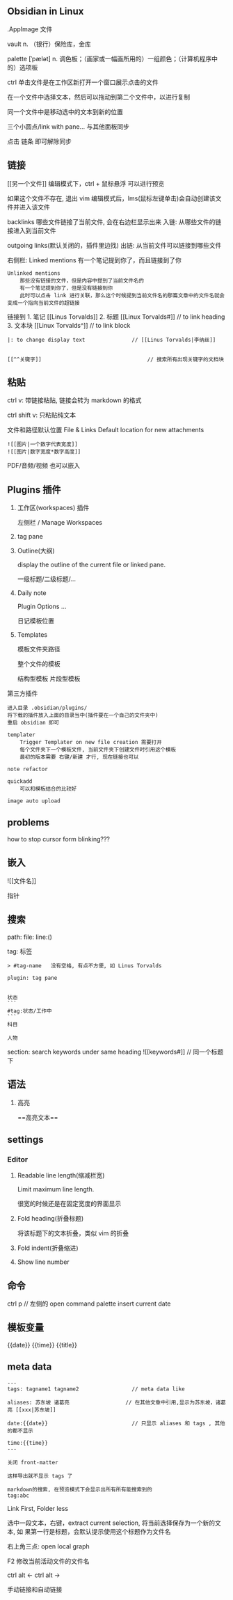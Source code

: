 
## Obsidian in Linux

.AppImage 文件

vault n. （银行）保险库，金库

palette [ˈpælət] n. 调色板；（画家或一幅画所用的）一组颜色；（计算机程序中的）选项板


ctrl 单击文件是在工作区新打开一个窗口展示点击的文件


在一个文件中选择文本，然后可以拖动到第二个文件中，以进行复制

同一个文件中是移动选中的文本到新的位置


三个小圆点/link with pane... 与其他面板同步

点击 链条 即可解除同步


## 链接

[[另一个文件]]          编辑模式下，ctrl + 鼠标悬浮 可以进行预览

如果这个文件不存在, 退出 vim 编辑模式后，lms(鼠标左键单击)会自动创建该文件并进入该文件

backlinks
    哪些文件链接了当前文件, 会在右边栏显示出来
    入链: 从哪些文件的链接进入到当前文件

outgoing links(默认关闭的，插件里边找)
    出链: 从当前文件可以链接到哪些文件


右侧栏:
    Linked mentions
        有一个笔记提到你了，而且链接到了你

    Unlinked mentions
        那些没有链接的文件，但是内容中提到了当前文件名的
        有一个笔记提到你了，但是没有链接到你
        此时可以点击 link 进行关联，那么这个时候提到当前文件名的那篇文章中的文件名就会变成一个指向当前文件的超链接


链接到
    1. 笔记 [[Linus Torvalds]]
    2. 标题 [[Linux Torvalds#]]             // to link heading
    3. 文本块 [[Linux Torvalds^]]           // to link block

    |: to change display text               // [[Linus Torvalds|李纳丝]]


    [[^^关键字]]                                  // 搜索所有出现关键字的文档块


## 粘贴

ctrl v: 带链接粘贴, 链接会转为 markdown 的格式

ctrl shift v: 只粘贴纯文本


文件和路径默认位置
File & Links
    Default location for new attachments

    ![[图片|一个数字代表宽度]]
    ![[图片|数字宽度*数字高度]]

PDF/音频/视频 也可以嵌入

## Plugins 插件

1. 工作区(workspaces) 插件

    左侧栏 / Manage Workspaces

2.  tag pane


3. Outline(大纲)

    display the outline of the current file or linked pane.

    一级标题/二级标题/...

4. Daily note
    
    Plugin Options
        ...

    日记模板位置

5. Templates
   
    模板文件夹路径

    整个文件的模板

    结构型模板
    片段型模板



第三方插件

    进入目录 .obsidian/plugins/
    将下载的插件放入上面的目录当中(插件要在一个自己的文件夹中)
    重启 obsidian 即可

    templater
        Trigger Templater on new file creation 需要打开
        每个文件夹下一个模板文件, 当前文件夹下创建文件时引用这个模板
        最初的版本需要 右键/新建 才行, 现在链接也可以

    note refactor

    quickadd
        可以和模板结合的比较好

    image auto upload



## problems

how to stop cursor form blinking???


## 嵌入

![[文件名]]

指针


## 搜索

path:
file:
line:()

tag:
    标签

    > #tag-name   没有空格, 有点不方便, 如 Linus Torvalds

    plugin: tag pane


    状态
    ```
    #tag:状态/工作中
    ```
    科目

    人物


section:
    search keywords under same heading
    ![[keywords#]]          // 同一个标题下



## 语法

1. 高亮

    ==高亮文本==


## settings

### Editor

1. Readable line length(缩减栏宽)
    
    Limit maximum line length.

    很宽的时候还是在固定宽度的界面显示

2. Fold heading(折叠标题)
    
    将该标题下的文本折叠，类似 vim 的折叠

3. Fold indent(折叠缩进)

4. Show line number



## 命令

ctrl p      // 左侧的 open command palette
    insert current date


## 模板变量

{{date}}
{{time}}
{{title}}


## meta data

```
---
tags: tagname1 tagname2                 // meta data like

aliases: 苏东坡 诸葛亮                  // 在其他文章中引用,显示为苏东坡，诸葛亮 [[xxx|苏东坡]]

date:{{date}}                           // 只显示 aliases 和 tags , 其他的都不显示

time:{{time}}
---

关闭 front-matter

这样导出就不显示 tags 了

```

```query
markdown的搜索, 在预览模式下会显示出所有所有能搜索到的
tag:abc
```





Link First, Folder less



选中一段文本，右键，extract current selection, 将当前选择保存为一个新的文本, 如
果第一行是标题，会默认提示使用这个标题作为文件名



右上角三点:
    open local graph

    



F2 修改当前活动文件的文件名


ctrl alt <-
ctrl alt ->





手动链接和自动链接






